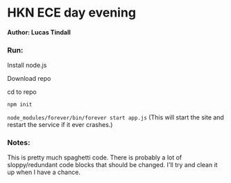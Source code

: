 # HKN ECE day evening 

#### Author: Lucas Tindall

### Run: 
Install node.js

Download repo

cd to repo

`npm init`

`node_modules/forever/bin/forever start app.js` (This will start the site and restart the service if it ever crashes.)

### Notes: 
This is pretty much spaghetti code. There is probably a lot of sloppy/redundant 
code blocks that should be changed. I'll try and clean it up when I have a 
chance. 



